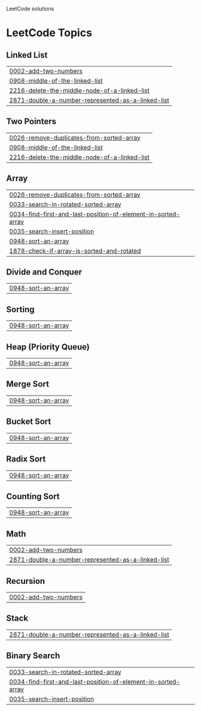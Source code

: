LeetCode solutions

<!---LeetCode Topics Start-->
# LeetCode Topics
## Linked List
|  |
| ------- |
| [0002-add-two-numbers](https://github.com/darcy5/My-Coding-Journey/tree/master/0002-add-two-numbers) |
| [0908-middle-of-the-linked-list](https://github.com/darcy5/My-Coding-Journey/tree/master/0908-middle-of-the-linked-list) |
| [2216-delete-the-middle-node-of-a-linked-list](https://github.com/darcy5/My-Coding-Journey/tree/master/2216-delete-the-middle-node-of-a-linked-list) |
| [2871-double-a-number-represented-as-a-linked-list](https://github.com/darcy5/My-Coding-Journey/tree/master/2871-double-a-number-represented-as-a-linked-list) |
## Two Pointers
|  |
| ------- |
| [0026-remove-duplicates-from-sorted-array](https://github.com/darcy5/My-Coding-Journey/tree/master/0026-remove-duplicates-from-sorted-array) |
| [0908-middle-of-the-linked-list](https://github.com/darcy5/My-Coding-Journey/tree/master/0908-middle-of-the-linked-list) |
| [2216-delete-the-middle-node-of-a-linked-list](https://github.com/darcy5/My-Coding-Journey/tree/master/2216-delete-the-middle-node-of-a-linked-list) |
## Array
|  |
| ------- |
| [0026-remove-duplicates-from-sorted-array](https://github.com/darcy5/My-Coding-Journey/tree/master/0026-remove-duplicates-from-sorted-array) |
| [0033-search-in-rotated-sorted-array](https://github.com/darcy5/My-Coding-Journey/tree/master/0033-search-in-rotated-sorted-array) |
| [0034-find-first-and-last-position-of-element-in-sorted-array](https://github.com/darcy5/My-Coding-Journey/tree/master/0034-find-first-and-last-position-of-element-in-sorted-array) |
| [0035-search-insert-position](https://github.com/darcy5/My-Coding-Journey/tree/master/0035-search-insert-position) |
| [0948-sort-an-array](https://github.com/darcy5/My-Coding-Journey/tree/master/0948-sort-an-array) |
| [1878-check-if-array-is-sorted-and-rotated](https://github.com/darcy5/My-Coding-Journey/tree/master/1878-check-if-array-is-sorted-and-rotated) |
## Divide and Conquer
|  |
| ------- |
| [0948-sort-an-array](https://github.com/darcy5/My-Coding-Journey/tree/master/0948-sort-an-array) |
## Sorting
|  |
| ------- |
| [0948-sort-an-array](https://github.com/darcy5/My-Coding-Journey/tree/master/0948-sort-an-array) |
## Heap (Priority Queue)
|  |
| ------- |
| [0948-sort-an-array](https://github.com/darcy5/My-Coding-Journey/tree/master/0948-sort-an-array) |
## Merge Sort
|  |
| ------- |
| [0948-sort-an-array](https://github.com/darcy5/My-Coding-Journey/tree/master/0948-sort-an-array) |
## Bucket Sort
|  |
| ------- |
| [0948-sort-an-array](https://github.com/darcy5/My-Coding-Journey/tree/master/0948-sort-an-array) |
## Radix Sort
|  |
| ------- |
| [0948-sort-an-array](https://github.com/darcy5/My-Coding-Journey/tree/master/0948-sort-an-array) |
## Counting Sort
|  |
| ------- |
| [0948-sort-an-array](https://github.com/darcy5/My-Coding-Journey/tree/master/0948-sort-an-array) |
## Math
|  |
| ------- |
| [0002-add-two-numbers](https://github.com/darcy5/My-Coding-Journey/tree/master/0002-add-two-numbers) |
| [2871-double-a-number-represented-as-a-linked-list](https://github.com/darcy5/My-Coding-Journey/tree/master/2871-double-a-number-represented-as-a-linked-list) |
## Recursion
|  |
| ------- |
| [0002-add-two-numbers](https://github.com/darcy5/My-Coding-Journey/tree/master/0002-add-two-numbers) |
## Stack
|  |
| ------- |
| [2871-double-a-number-represented-as-a-linked-list](https://github.com/darcy5/My-Coding-Journey/tree/master/2871-double-a-number-represented-as-a-linked-list) |
## Binary Search
|  |
| ------- |
| [0033-search-in-rotated-sorted-array](https://github.com/darcy5/My-Coding-Journey/tree/master/0033-search-in-rotated-sorted-array) |
| [0034-find-first-and-last-position-of-element-in-sorted-array](https://github.com/darcy5/My-Coding-Journey/tree/master/0034-find-first-and-last-position-of-element-in-sorted-array) |
| [0035-search-insert-position](https://github.com/darcy5/My-Coding-Journey/tree/master/0035-search-insert-position) |
<!---LeetCode Topics End-->